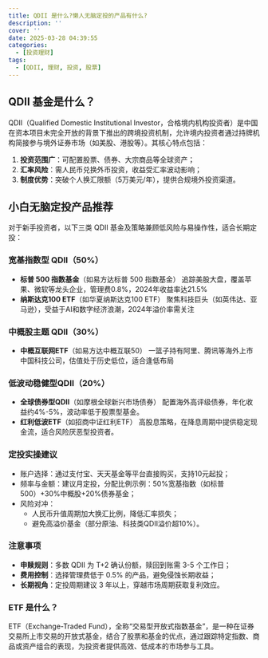 ```yaml
---
title: QDII 是什么?懒人无脑定投的产品有什么?
description: ''
cover: ''
date: 2025-03-28 04:39:55
categories:
  - [投资理财]
tags:
  - [QDII, 理财, 投资, 股票]
---
```


## QDII 基金是什么？

QDII（Qualified Domestic Institutional Investor，合格境内机构投资者）是中国在资本项目未完全开放的背景下推出的跨境投资机制，允许境内投资者通过持牌机构简接参与境外证券市场（如美股、港股等）。其核心特点包括：

1. **​投资范围广**：可配置股票、债券、大宗商品等全球资产；
2. **汇率风险**：需人民币兑换外币投资，收益受汇率波动影响；
3. **制度优势**：突破个人换汇限额（5万美元/年），提供合规境外投资渠道。

## 小白无脑定投产品推荐

对于新手投资者，以下三类 QDII 基金及策略兼顾低风险与易操作性，适合长期定投：

### 宽基指数型 QDII（50%）

- **标普 500 指数基金**（如易方达标普 500 指数基金）
  追踪美股大盘，覆盖苹果、微软等龙头企业，管理费0.8%，2024年收益率达21.5%
- **纳斯达克100 ETF**（如华夏纳斯达克100 ETF）
  聚焦科技巨头（如英伟达、亚马逊），受益于AI和数字经济浪潮，2024年溢价率需关注

### 中概股主题 QDII（30%）

- **中概互联网ETF**（如易方达中概互联50）
  一篮子持有阿里、腾讯等海外上市中国科技公司，估值处于历史低位，适合逢低布局

### 低波动稳健型QDII（20%）

- **全球债券型QDII**（如摩根全球新兴市场债券）
  配置海外高评级债券，年化收益约4%-5%，波动率低于股票型基金。
- **红利低波ETF**（如招商中证红利ETF）
  高股息策略，在降息周期中提供稳定现金流，适合风险厌恶型投资者。

### 定投实操建议

- 账户选择：通过支付宝、天天基金等平台直接购买，支持10元起投；
- 频率与金额：建议月定投，分配比例示例：50%宽基指数（如标普500）+30%中概股+20%债券基金；
- ​风险对冲：
  - 人民币升值周期加大换汇比例，降低汇率损失；
  - 避免高溢价基金（部分原油、科技类QDII溢价超10%）。

### 注意事项

- **​申赎规则**：多数 QDII 为 T+2 确认份额，赎回到账需 3-5 个工作日；
- **​费用控制**：选择管理费低于 0.5% 的产品，避免侵蚀长期收益；
- **​长期视角**：定投周期建议 3 年以上，穿越市场周期获取复利效应。

### ETF 是什么？

ETF（Exchange-Traded Fund），全称“交易型开放式指数基金”，是一种在证券交易所上市交易的开放式基金，结合了股票和基金的优点，通过跟踪特定指数、商品或资产组合的表现，为投资者提供高效、低成本的市场参与工具。
